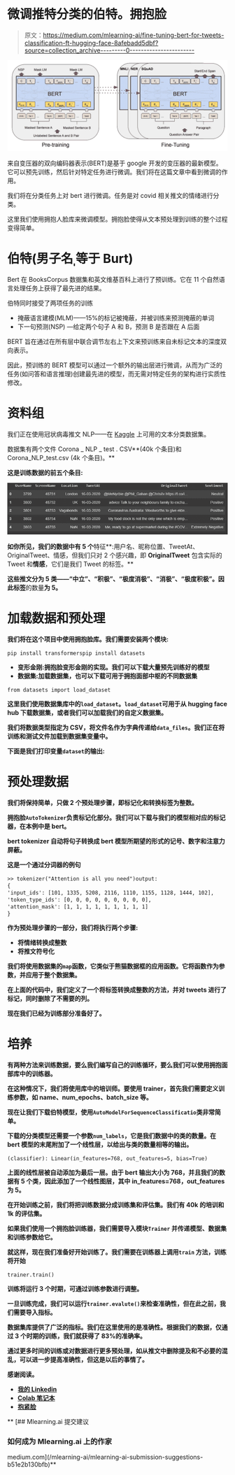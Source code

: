 # 微调推特分类的伯特。拥抱脸

> 原文：<https://medium.com/mlearning-ai/fine-tuning-bert-for-tweets-classification-ft-hugging-face-8afebadd5dbf?source=collection_archive---------0----------------------->

![](img/cf1b1a22aab153b6f96a887379cd91c3.png)

来自变压器的双向编码器表示(BERT)是基于 google 开发的变压器的最新模型。它可以预先训练，然后针对特定任务进行微调。我们将在这篇文章中看到微调的作用。

我们将在分类任务上对 bert 进行微调。任务是对 covid 相关推文的情绪进行分类。

这里我们使用拥抱人脸库来微调模型。拥抱脸使得从文本预处理到训练的整个过程变得简单。

# 伯特(男子名ˌ等于 Burt)

Bert 在 BooksCorpus 数据集和英文维基百科上进行了预训练。它在 11 个自然语言处理任务上获得了最先进的结果。

伯特同时接受了两项任务的训练

*   掩蔽语言建模(MLM)——15%的标记被掩蔽，并被训练来预测掩蔽的单词
*   下一句预测(NSP) —给定两个句子 A 和 B，预测 B 是否跟在 A 后面

BERT 旨在通过在所有层中联合调节左右上下文来预训练来自未标记文本的深度双向表示。

因此，预训练的 BERT 模型可以通过一个额外的输出层进行微调，从而为广泛的任务(如问答和语言推理)创建最先进的模型，而无需对特定任务的架构进行实质性修改。

# 资料组

我们正在使用冠状病毒推文 NLP——在 [Kaggle](https://www.kaggle.com/datatattle/covid-19-nlp-text-classification) 上可用的文本分类数据集。

数据集有两个文件 Corona _ NLP _ test . CSV**(40k 个条目)和 Corona_NLP_test.csv (4k 个条目)。**

**这是训练数据的前五个条目:**

**![](img/1fd9f2ed9865548ea21a10877ebfc347.png)**

**如你所见，我们的数据中有 5 个**特征**:用户名、昵称位置、TweetAt、OriginalTweet、情感，但我们只对 2 个感兴趣，即 **OriginalTweet** 包含实际的 Tweet 和**情感**，它们是我们 Tweet 的标签。**

**这些推文分为 5 类——“中立”、“积极”、“极度消极”、“消极”、“极度积极”。因此标签**的数量**为 5。**

# **加载数据和预处理**

**我们将在这个项目中使用拥抱脸库。我们需要安装两个模块:**

```
pip install transformerspip install datasets
```

*   **变形金刚:拥抱脸变形金刚的实现。我们可以下载大量预先训练好的模型**
*   **数据集:加载数据集，也可以下载可用于拥抱面部中枢的不同数据集**

```
from datasets import load_dataset
```

**这里我们使用数据集库中的`load_dataset`。`load_dataset`可用于从 hugging face hub 下载数据集，或者我们可以加载我们的自定义数据集。**

**我们将数据类型指定为 CSV，将文件名作为字典传递给`data_files`。我们正在将训练和测试文件加载到数据集变量中。**

**下面是我们打印变量`dataset`的输出:**

# **预处理数据**

**我们将保持简单，只做 2 个预处理步骤，即标记化和转换标签为整数。**

**拥抱脸`AutoTokenizer`负责标记化部分。我们可以下载与我们的模型相对应的标记器，在本例中是 bert。**

**bert tokenizer 自动将句子转换成 bert 模型所期望的形式的记号、数字和注意力屏蔽。**

**这是一个通过分词器的例句**

```
>> tokenizer("Attention is all you need")output:
{
'input_ids': [101, 1335, 5208, 2116, 1110, 1155, 1128, 1444, 102], 'token_type_ids': [0, 0, 0, 0, 0, 0, 0, 0, 0], 
'attention_mask': [1, 1, 1, 1, 1, 1, 1, 1, 1]
}
```

**作为预处理步骤的一部分，我们将执行两个步骤:**

*   **将情绪转换成整数**
*   **将推文符号化**

**我们将使用数据集的`map`函数，它类似于熊猫数据框的应用函数。它将函数作为参数，并应用于整个数据集。**

**在上面的代码中，我们定义了一个将标签转换成整数的方法，并对 tweets 进行了标记，同时删除了不需要的列。**

**现在我们已经为训练部分准备好了。**

# **培养**

**有两种方法来训练数据，要么我们编写自己的训练循环，要么我们可以使用拥抱面部库中的训练器。**

**在这种情况下，我们将使用库中的培训师。要使用 trainer，首先我们需要定义训练参数，如 name、num_epochs、batch_size 等。**

**现在让我们下载伯特模型，使用`AutoModelForSequenceClassificatio`类非常简单。**

**下载的分类模型还需要一个参数`num_labels`，它是我们数据中的类的数量。在 bert 模型的末尾附加了一个线性层，以给出与类的数量相等的输出。**

```
(classifier): Linear(in_features=768, out_features=5, bias=True)
```

**上面的线性层被自动添加为最后一层。由于 bert 输出大小为 768，并且我们的数据有 5 个类，因此添加了一个线性图层，其中 in_features=768，out_features 为 5。**

**在开始训练之前，我们将把训练数据分成训练集和评估集。我们有 40k 的培训和 1k 的评估集。**

**如果我们使用一个拥抱脸训练器，我们需要导入模块`Trainer` 并传递模型、数据集和训练参数给它。**

**就这样，现在我们准备好开始训练了。我们需要在训练器上调用`train` 方法，训练将开始**

```
trainer.train()
```

**训练将运行 3 个时期，可通过训练参数进行调整。**

**一旦训练完成，我们可以运行`trainer.evalute()`来检查准确性，但在此之前，我们需要导入指标。**

**数据集库提供了广泛的指标。我们在这里使用的是准确性。根据我们的数据，仅通过 3 个时期的训练，我们就获得了 83%的准确率。**

**通过更多时间的训练或对数据进行更多预处理，如从推文中删除提及和不必要的混乱，可以进一步提高准确性，但这是以后的事情了。**

**感谢阅读。**

*   **[我的 Linkedin](https://www.linkedin.com/in/codistro/)**
*   **[Colab 笔记本](https://github.com/codistro/Articles/blob/main/covid_tweet_classification.ipynb)**
*   **[抱紧脸](https://huggingface.co/)**

**[](/mlearning-ai/mlearning-ai-submission-suggestions-b51e2b130bfb) [## Mlearning.ai 提交建议

### 如何成为 Mlearning.ai 上的作家

medium.com](/mlearning-ai/mlearning-ai-submission-suggestions-b51e2b130bfb)**